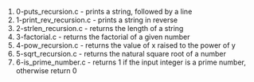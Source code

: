 1. 0-puts_recursion.c - prints a string, followed by a line
2. 1-print_rev_recursion.c - prints a string in reverse
3. 2-strlen_recursion.c - returns the length of a string
4. 3-factorial.c - returns the factorial of a given number
5. 4-pow_recursion.c - returns the value of x raised to the power of y
6. 5-sqrt_recursion.c - returns the natural square root of a number
7. 6-is_prime_number.c - returns 1 if the input integer is a prime number, otherwise return 0
